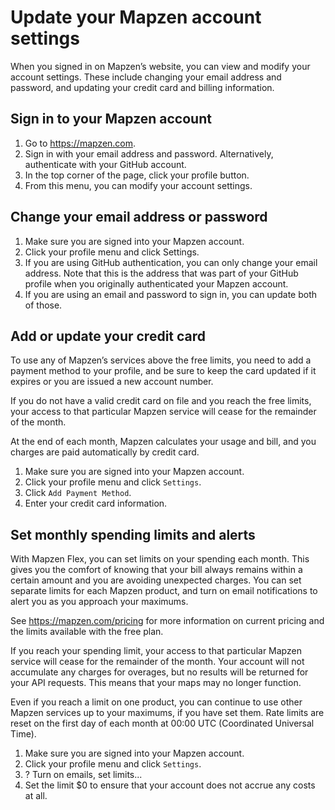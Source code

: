 # Update your Mapzen account settings

When you signed in on Mapzen’s website, you can view and modify your account settings. These include changing your email address and password, and updating your credit card and billing information.

## Sign in to your Mapzen account

1. Go to https://mapzen.com.
2. Sign in with your email address and password. Alternatively, authenticate with your GitHub account.
3. In the top corner of the page, click your profile button.
4. From this menu, you can modify your account settings.

## Change your email address or password

1. Make sure you are signed into your Mapzen account.
2. Click your profile menu and click Settings.
3. If you are using GitHub authentication, you can only change your email address. Note that this is the address that was part of your GitHub profile when you originally authenticated your Mapzen account.
4. If you are using an email and password to sign in, you can update both of those.

## Add or update your credit card

To use any of Mapzen’s services above the free limits, you need to add a payment method to your profile, and be sure to keep the card updated if it expires or you are issued a new account number.

If you do not have a valid credit card on file and you reach the free limits, your access to that particular Mapzen service will cease for the remainder of the month.

At the end of each month, Mapzen calculates your usage and bill, and you charges are paid automatically by credit card.

1. Make sure you are signed into your Mapzen account.
2. Click your profile menu and click `Settings`.
3. Click `Add Payment Method`.
4. Enter your credit card information.

## Set monthly spending limits and alerts

With Mapzen Flex, you can set limits on your spending each month. This gives you the comfort of knowing that your bill always remains within a certain amount and you are avoiding unexpected charges. You can set separate limits for each Mapzen product, and turn on email notifications to alert you as you approach your maximums.

See https://mapzen.com/pricing for more information on current pricing and the limits available with the free plan.

If you reach your spending limit, your access to that particular Mapzen service will cease for the remainder of the month. Your account will not accumulate any charges for overages, but no results will be returned for your API requests. This means that your maps may no longer function.

Even if you reach a limit on one product, you can continue to use other Mapzen services up to your maximums, if you have set them. Rate limits are reset on the first day of each month at 00:00 UTC (Coordinated Universal Time).

1. Make sure you are signed into your Mapzen account.
2. Click your profile menu and click `Settings`.
3. ? Turn on emails, set limits...
4. Set the limit $0 to ensure that your account does not accrue any costs at all.
